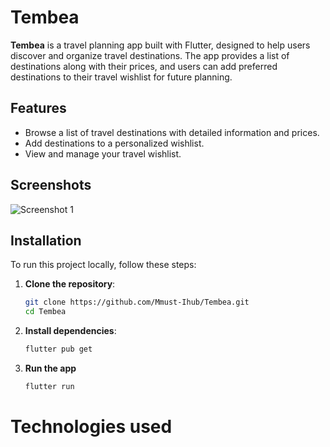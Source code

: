 # Tembea

**Tembea** is a travel planning app built with Flutter, designed to help users discover and organize travel destinations. The app provides a list of destinations along with their prices, and users can add preferred destinations to their travel wishlist for future planning.

## Features

- Browse a list of travel destinations with detailed information and prices.
- Add destinations to a personalized wishlist.
- View and manage your travel wishlist.

## Screenshots
![Screenshot 1](assets/images/.jpg)


## Installation

To run this project locally, follow these steps:

1. **Clone the repository**:

   ```bash
   git clone https://github.com/Mmust-Ihub/Tembea.git
   cd Tembea
2. **Install dependencies**:
   
   ```bash
   flutter pub get
3. **Run the app**

   ```bash
   flutter run
# Technologies used

#
